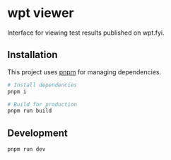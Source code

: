 # wpt viewer

Interface for viewing test results published on wpt.fyi.

## Installation

This project uses [pnpm](https://pnpm.io) for managing dependencies.

```bash
# Install dependencies
pnpm i

# Build for production
pnpm run build
```

## Development

```bash
pnpm run dev
```
